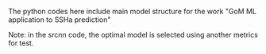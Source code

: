 The python codes here include main model structure for the work "GoM ML application to SSHa prediction"

Note: in the srcnn code, the optimal model is selected using another metrics for test.
